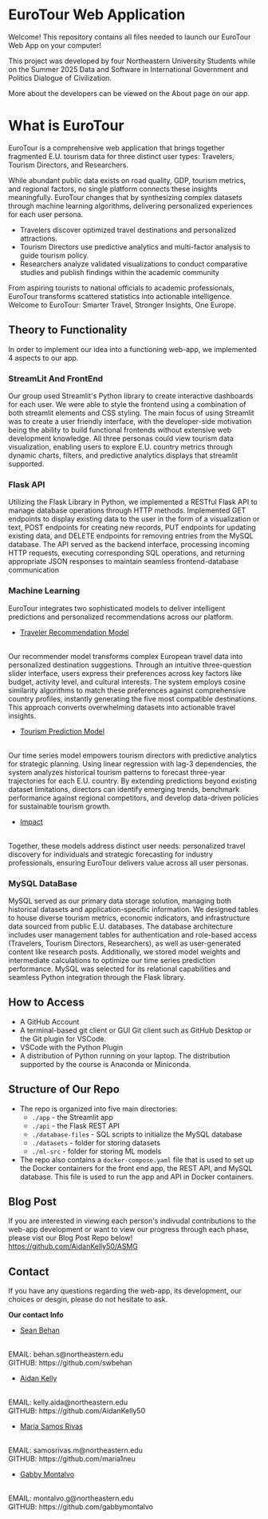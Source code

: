 # EuroTour Web Application

Welcome! This repository contains all files needed to launch our EuroTour Web App on your computer!

This project was developed by four Northeastern University Students while on the Summer 2025 Data and Software in International Government and Politics Dialogue of Civilization.

More about the developers can be viewed on the About page on our app.

# What is EuroTour

EuroTour is a comprehensive web application that brings together fragmented E.U. tourism data for three distinct user types: Travelers, Tourism Directors, and Researchers.

While abundant public data exists on road quality, GDP, tourism metrics, and regional factors, no single platform connects these insights meaningfully. EuroTour changes that by synthesizing complex datasets through machine learning algorithms, delivering personalized experiences for each user persona.
- Travelers discover optimized travel destinations and personalized attractions. 
- Tourism Directors use predictive analytics and multi-factor analysis to guide tourism policy. 
- Researchers analyze validated visualizations to conduct comparative studies and publish findings within the academic community

From aspiring tourists to national officials to academic professionals, EuroTour transforms scattered statistics into actionable intelligence.
Welcome to EuroTour: Smarter Travel, Stronger Insights, One Europe.

## Theory to Functionality
In order to implement our idea into a functioning web-app, we implemented 4 aspects to our app. 

### **StreamLit And FrontEnd**
Our group used Streamlit's Python library to create interactive dashboards for each user. We were able to style the frontend using a combination of both streamlit elements and CSS styling. The main focus of using Streamlit was to create a user friendly interface, with the developer-side motivation being the ability to build functional frontends without extensive web development knowledge.
All three personas could view tourism data visualization, enabling users to explore E.U. country metrics through dynamic charts, filters, and predictive analytics displays that streamlit supported.  

### **Flask API**
Utilizing the Flask Library in Python, we implemented a RESTful Flask API to manage database operations through HTTP methods. Implemented GET endpoints to display existing data to the user in the form of a visualization or text, POST endpoints for creating new records, PUT endpoints for updating existing data, and DELETE endpoints for removing entries from the MySQL database. The API served as the backend interface, processing incoming HTTP requests, executing corresponding SQL operations, and returning appropriate JSON responses to maintain seamless frontend-database communication

### **Machine Learning**
EuroTour integrates two sophisticated models to deliver intelligent predictions and personalized recommendations across our platform.

- <u> Traveler Recommendation Model</u>
<br/>
Our recommender model transforms complex European travel data into personalized destination suggestions. Through an intuitive three-question slider interface, users express their preferences across key factors like budget, activity level, and cultural interests. The system employs cosine similarity algorithms to match these preferences against comprehensive country profiles, instantly generating the five most compatible destinations. This approach converts overwhelming datasets into actionable travel insights.

- <u> Tourism Prediction Model </u>
<br/>
Our time series model empowers tourism directors with predictive analytics for strategic planning. Using linear regression with lag-3 dependencies, the system analyzes historical tourism patterns to forecast three-year trajectories for each E.U. country. By extending predictions beyond existing dataset limitations, directors can identify emerging trends, benchmark performance against regional competitors, and develop data-driven policies for sustainable tourism growth.

- <u> Impact </u>
<br/>
Together, these models address distinct user needs: personalized travel discovery for individuals and strategic forecasting for industry professionals, ensuring EuroTour delivers value across all user personas.

### **MySQL DataBase**
MySQL served as our primary data storage solution, managing both historical datasets and application-specific information. We designed tables to house diverse tourism metrics, economic indicators, and infrastructure data sourced from public E.U. databases. The database architecture includes user management tables for authentication and role-based access (Travelers, Tourism Directors, Researchers), as well as user-generated content like research posts. Additionally, we stored model weights and intermediate calculations to optimize our time series prediction performance. MySQL was selected for its relational capabilities and seamless Python integration through the Flask library.

## How to Access

- A GitHub Account
- A terminal-based git client or GUI Git client such as GitHub Desktop or the Git plugin for VSCode.
- VSCode with the Python Plugin
- A distribution of Python running on your laptop. The distribution supported by the course is Anaconda or Miniconda.

## Structure of Our Repo

- The repo is organized into five main directories:
  - `./app` - the Streamlit app
  - `./api` - the Flask REST API
  - `./database-files` - SQL scripts to initialize the MySQL database
  - `./datasets` - folder for storing datasets
  - `./ml-src` - folder for storing ML models
- The repo also contains a `docker-compose.yaml` file that is used to set up the Docker containers for the front end app, the REST API, and MySQL database. This file is used to run the app and API in Docker containers.

## Blog Post
If you are interested in viewing each person's indivudal contributions to the web-app development or want to view our progress through each phase, please vist our Blog Post Repo below!
https://github.com/AidanKelly50/ASMG 

## Contact
If you have any questions regarding the web-app, its development, our choices or desgin, please do not hesitate to ask.

**Our contact Info**
- <u> Sean Behan </u>
<br/>
EMAIL: behan.s@northeastern.edu <br/>
GITHUB: https://github.com/swbehan

- <u>Aidan Kelly</u>
<br/>
EMAIL: kelly.aida@northeastern.edu <br/>
GITHUB: https://github.com/AidanKelly50

- <u>Maria Samos Rivas</u>
<br/>
EMAIL: samosrivas.m@northeastern.edu <br/>
GITHUB: https://github.com/maria1neu

- <u>Gabby Montalvo</u>
<br/>
EMAIL: montalvo.g@northeastern.edu <br/>
GITHUB: https://github.com/gabbymontalvo 


